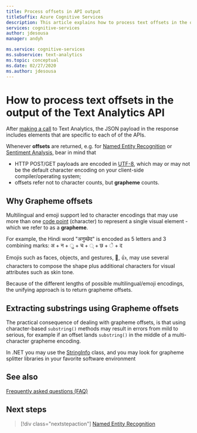```yaml
---
title: Process offsets in API output
titleSuffix: Azure Cognitive Services
description: This article explains how to process text offsets in the output of the Azure Cognitive Services Text Analytics APIs.
services: cognitive-services
author: jdesousa
manager: andyh

ms.service: cognitive-services
ms.subservice: text-analytics
ms.topic: conceptual
ms.date: 02/27/2020
ms.author: jdesousa
---
```


# How to process text offsets in the output of the Text Analytics API

After [making a call](text-analytics-how-to-call-api.md) to Text Analytics, the JSON payload in the response includes elements that are specific to each of of the APIs.

Whenever **offsets** are returned, e.g. for [Named Entity Recognition](text-analytics-how-to-entity-linking) or [Sentiment Analysis](text-analytics-how-to-sentiment-analysis), bear in mind that

+ HTTP POST/GET payloads are encoded in [UTF-8](https://www.w3schools.com/charsets/ref_html_utf8.asp), which may or may not be the default character encoding on your client-side compiler/operating system;
+ offsets refer not to character counts, but **grapheme** counts.

## Why Grapheme offsets

Multilingual and emoji support led to character encodings that may use more than one [code point](https://en.wikipedia.org/wiki/Code_point) (character) to represent a single visual element - which we refer to as a **grapheme**.

For example, the Hindi word "अनुच्छेद" is encoded as 5 letters and 3 combining marks:
अ + न + ु + च + ् + छ + े + द

Emojis such as faces, objects, and gestures, 🌷, 👍, may use several characters to compose the shape plus additional characters for visual attributes such as skin tone.

Because of the different lengths of possible multilingual/emoji encodings, the unifying approach is to return grapheme offsets.


## Extracting substrings using Grapheme offsets

The practical consequence of dealing with grapheme offsets, is that using character-based `substring()` methods may result in errors from mild to serious, for example if an offset lands `substring()` in the middle of a multi-character grapheme encoding.

In .NET you may use the [StringInfo](https://docs.microsoft.com/en-us/dotnet/api/system.globalization.stringinfo?view=netframework-4.8) class, and you may look for grapheme splitter libraries in your favorite software environment 



## See also 

 [Frequently asked questions (FAQ)](../text-analytics-resource-faq.md)

## Next steps

> [!div class="nextstepaction"]
> [Named Entity Recognition](text-analytics-how-to-entity-linking)